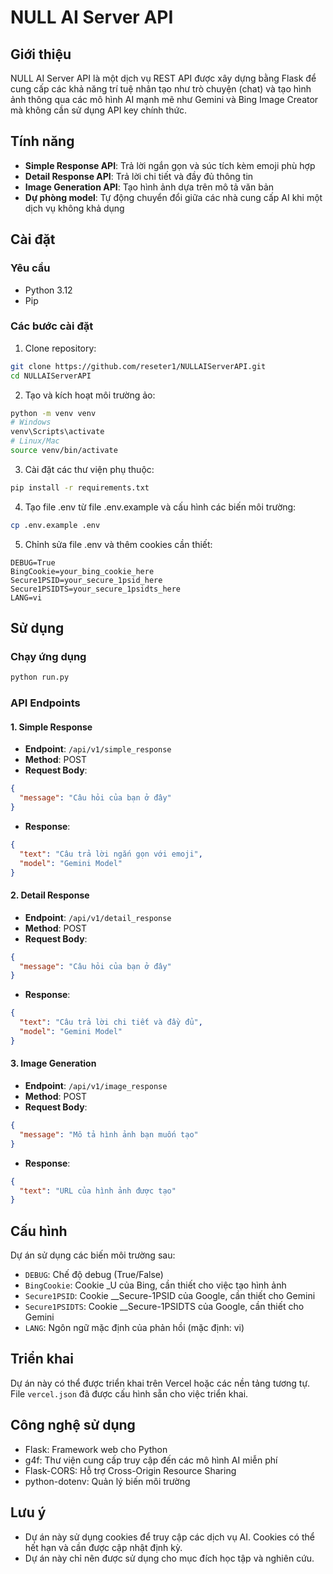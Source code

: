# NULL AI Server API

## Giới thiệu
NULL AI Server API là một dịch vụ REST API được xây dựng bằng Flask để cung cấp các khả năng trí tuệ nhân tạo như trò chuyện (chat) và tạo hình ảnh thông qua các mô hình AI mạnh mẽ như Gemini và Bing Image Creator mà không cần sử dụng API key chính thức.

## Tính năng
- **Simple Response API**: Trả lời ngắn gọn và súc tích kèm emoji phù hợp
- **Detail Response API**: Trả lời chi tiết và đầy đủ thông tin
- **Image Generation API**: Tạo hình ảnh dựa trên mô tả văn bản
- **Dự phòng model**: Tự động chuyển đổi giữa các nhà cung cấp AI khi một dịch vụ không khả dụng

## Cài đặt

### Yêu cầu
- Python 3.12
- Pip

### Các bước cài đặt
1. Clone repository:
```bash
git clone https://github.com/reseter1/NULLAIServerAPI.git
cd NULLAIServerAPI
```

2. Tạo và kích hoạt môi trường ảo:
```bash
python -m venv venv
# Windows
venv\Scripts\activate
# Linux/Mac
source venv/bin/activate
```

3. Cài đặt các thư viện phụ thuộc:
```bash
pip install -r requirements.txt
```

4. Tạo file .env từ file .env.example và cấu hình các biến môi trường:
```bash
cp .env.example .env
```

5. Chỉnh sửa file .env và thêm cookies cần thiết:
```
DEBUG=True
BingCookie=your_bing_cookie_here
Secure1PSID=your_secure_1psid_here
Secure1PSIDTS=your_secure_1psidts_here
LANG=vi
```

## Sử dụng

### Chạy ứng dụng
```bash
python run.py
```

### API Endpoints

#### 1. Simple Response
- **Endpoint**: `/api/v1/simple_response`
- **Method**: POST
- **Request Body**:
```json
{
  "message": "Câu hỏi của bạn ở đây"
}
```
- **Response**:
```json
{
  "text": "Câu trả lời ngắn gọn với emoji",
  "model": "Gemini Model"
}
```

#### 2. Detail Response
- **Endpoint**: `/api/v1/detail_response`
- **Method**: POST
- **Request Body**:
```json
{
  "message": "Câu hỏi của bạn ở đây"
}
```
- **Response**:
```json
{
  "text": "Câu trả lời chi tiết và đầy đủ",
  "model": "Gemini Model"
}
```

#### 3. Image Generation
- **Endpoint**: `/api/v1/image_response`
- **Method**: POST
- **Request Body**:
```json
{
  "message": "Mô tả hình ảnh bạn muốn tạo"
}
```
- **Response**:
```json
{
  "text": "URL của hình ảnh được tạo"
}
```

## Cấu hình
Dự án sử dụng các biến môi trường sau:
- `DEBUG`: Chế độ debug (True/False)
- `BingCookie`: Cookie _U của Bing, cần thiết cho việc tạo hình ảnh
- `Secure1PSID`: Cookie __Secure-1PSID của Google, cần thiết cho Gemini
- `Secure1PSIDTS`: Cookie __Secure-1PSIDTS của Google, cần thiết cho Gemini
- `LANG`: Ngôn ngữ mặc định của phản hồi (mặc định: vi)

## Triển khai
Dự án này có thể được triển khai trên Vercel hoặc các nền tảng tương tự. File `vercel.json` đã được cấu hình sẵn cho việc triển khai.

## Công nghệ sử dụng
- Flask: Framework web cho Python
- g4f: Thư viện cung cấp truy cập đến các mô hình AI miễn phí
- Flask-CORS: Hỗ trợ Cross-Origin Resource Sharing
- python-dotenv: Quản lý biến môi trường

## Lưu ý
- Dự án này sử dụng cookies để truy cập các dịch vụ AI. Cookies có thể hết hạn và cần được cập nhật định kỳ.
- Dự án này chỉ nên được sử dụng cho mục đích học tập và nghiên cứu.